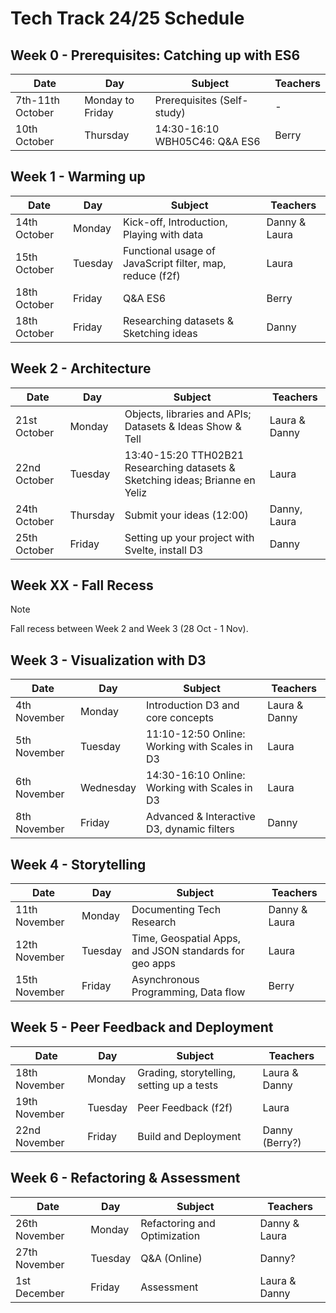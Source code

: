 # Tech Track 24/25 Schedule

## Week 0 - Prerequisites: Catching up with ES6

| Date             | Day              | Subject                       | Teachers |
| ---------------- | ---------------- | ----------------------------- | -------- |
| 7th-11th October | Monday to Friday | Prerequisites (Self-study)    | -        |
| 10th October     | Thursday         | 14:30-16:10 WBH05C46: Q&A ES6 | Berry    |

## Week 1 - Warming up

| Date         | Day     | Subject                                                   | Teachers      |
| ------------ | ------- | --------------------------------------------------------- | ------------- |
| 14th October | Monday  | Kick-off, Introduction, Playing with data                                | Danny & Laura |
| 15th October | Tuesday | Functional usage of JavaScript filter, map, reduce (f2f) | Laura         |
| 18th October | Friday  | Q&A ES6                                                   | Berry         |
| 18th October | Friday  | Researching datasets & Sketching ideas| Danny         |

## Week 2 - Architecture

| Date         | Day      | Subject                                                          | Teachers      |
| ------------ | -------- | ---------------------------------------------------------------- | ------------- |
| 21st October | Monday   | Objects, libraries and APIs; Datasets & Ideas Show & Tell                              | Laura & Danny |
| 22nd October | Tuesday  | 13:40-15:20 TTH02B21  Researching datasets & Sketching ideas; Brianne en Yeliz| Laura         |
| 24th October | Thursday | Submit your ideas (12:00)                                        | Danny, Laura  |
| 25th October | Friday   | Setting up your project with Svelte, install D3          | Danny         |

## Week XX - Fall Recess

> [!NOTE]  
> Fall recess between Week 2 and Week 3 (28 Oct - 1 Nov).

## Week 3 - Visualization with D3

| Date         | Day       | Subject                                       | Teachers       |
| ------------ | --------- | --------------------------------------------- | -------------- |
| 4th November | Monday    | Introduction D3 and core concepts             | Laura & Danny  |
| 5th November | Tuesday   | 11:10-12:50 Online: Working with Scales in D3 | Laura          |
| 6th November | Wednesday | 14:30-16:10 Online: Working with Scales in D3 | Laura          |
| 8th November | Friday    | Advanced & Interactive D3, dynamic filters    | Danny          |

## Week 4 - Storytelling

| Date          | Day       | Subject                                             | Teachers       |
| ------------- | --------- | --------------------------------------------------- | -------------- |
| 11th November | Monday    | Documenting Tech Research                           | Danny & Laura  |
| 12th November | Tuesday   | Time, Geospatial Apps, and JSON standards for geo apps | Laura       |
| 15th November | Friday    | Asynchronous Programming, Data flow                 | Berry |

## Week 5 - Peer Feedback and Deployment

| Date          | Day     | Subject             | Teachers       |
| ------------- | ------- | ------------------- | -------------- |
| 18th November | Monday  | Grading, storytelling, setting up a tests| Laura & Danny  |
| 19th November | Tuesday | Peer Feedback (f2f) | Laura          |
| 22nd November | Friday  | Build and Deployment          | Danny (Berry?) |

## Week 6 - Refactoring & Assessment

| Date          | Day     | Subject                      | Teachers      |
| ------------- | ------- | ---------------------------- | ------------- |
| 26th November | Monday  | Refactoring and Optimization | Danny & Laura |
| 27th November | Tuesday | Q&A (Online)                 | Danny?        |
| 1st December  | Friday  | Assessment                   | Laura & Danny |
